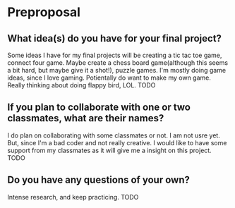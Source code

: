 # Preproposal

## What idea(s) do you have for your final project?
Some ideas I have for my final projects will be creating a tic tac toe game, connect four game. Maybe create a chess board game(although this seems a bit hard, but maybe give it a shot!), puzzle games. I'm mostly doing game ideas, since I love gaming. Potientally do want to make my own game. Really thinking about doing flappy bird, LOL. 
TODO

## If you plan to collaborate with one or two classmates, what are their names?
I do plan on collaborating with some classmates or not. I am not usre yet. But, since I'm a bad coder and not really creative. I would like to have some support from my classmates as it will give me a insight on this project. 
TODO

## Do you have any questions of your own?
Intense research, and keep practicing. 
TODO
